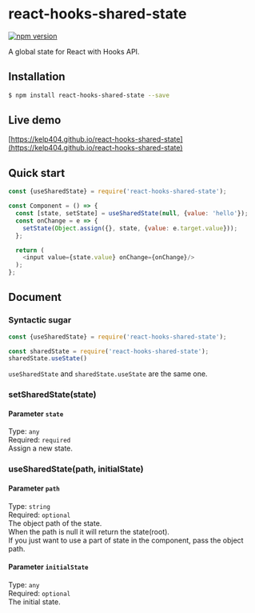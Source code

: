 # react-hooks-shared-state
[![npm version](https://badge.fury.io/js/react-hooks-shared-state.svg)](https://www.npmjs.com/package/react-hooks-shared-state)

A global state for React with Hooks API.

## Installation
```bash
$ npm install react-hooks-shared-state --save
```

## Live demo
[https://kelp404.github.io/react-hooks-shared-state](https://kelp404.github.io/react-hooks-shared-state)

## Quick start
```js
const {useSharedState} = require('react-hooks-shared-state');

const Component = () => {
  const [state, setState] = useSharedState(null, {value: 'hello'});
  const onChange = e => {
    setState(Object.assign({}, state, {value: e.target.value}));
  };

  return (
    <input value={state.value} onChange={onChange}/>
  );
};
```

## Document
### Syntactic sugar
```js
const {useSharedState} = require('react-hooks-shared-state');
```
```js
const sharedState = require('react-hooks-shared-state');
sharedState.useState()
```
`useSharedState` and `sharedState.useState` are the same one.

### setSharedState(state)
#### Parameter `state`
Type: `any`  
Required: `required`  
Assign a new state.

### useSharedState(path, initialState)
#### Parameter `path`
Type: `string`  
Required: `optional`  
The object path of the state.  
When the path is null it will return the state(root).  
If you just want to use a part of state in the component, pass the object path.

#### Parameter `initialState`
Type: `any`  
Required: `optional`  
The initial state.
